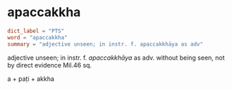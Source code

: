 # apaccakkha

``` toml
dict_label = "PTS"
word = "apaccakkha"
summary = "adjective unseen; in instr. f. apaccakkhāya as adv"
```

adjective unseen; in instr. f. *apaccakkhāya* as adv. without being seen, not by direct evidence Mil.46 sq.

a \+ paṭi \+ akkha


